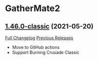 # GatherMate2

## [1.46.0-classic](https://github.com/Nevcairiel/GatherMate2/tree/1.46.0-classic) (2021-05-20)
[Full Changelog](https://github.com/Nevcairiel/GatherMate2/compare/1.45.6-classic...1.46.0-classic) [Previous Releases](https://github.com/Nevcairiel/GatherMate2/releases)

- Move to GitHub actions  
- Support Burning Crusade Classic  
